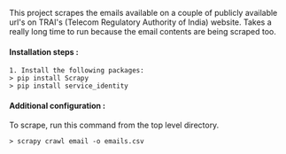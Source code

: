 This project scrapes the emails available on a couple of publicly available url's on TRAI's (Telecom Regulatory Authority of India) website. Takes a really long time to run because the email contents are being scraped too.

#### Installation steps :
```
1. Install the following packages:
> pip install Scrapy
> pip install service_identity
```

#### Additional configuration :

To scrape, run this command from the top level directory.
```
> scrapy crawl email -o emails.csv
```